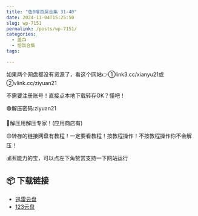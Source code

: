 ```yaml
---
title: "色0嚐百屌合集 31-40"
date: 2024-11-04T15:25:50
slug: wp-7151
permalink: /posts/wp-7151/
categories:
  - 盖📺
  - 恰饭合集
tags:

---
```


如果两个网盘都没有资源了，看这个网站👉①link3.cc/xianyu21或②vlink.cc/ziyuan21

不需要注册账号！直接点本地下载转存OK？懂吧！

🟢解压密码:ziyuan21

🔵解压用解压专家！(应用商店有)

🟡转存的链接网盘有教程！一定要看教程！按教程操作！不按教程操作你不会解压！

💰🈶能力的宝，可以点左下角赞赏支持一下网站运行

## 📦 下载链接
- [迅雷云盘](https://blziyuan21.com/pay-download/7151?key=d4f9eb6f41&down_id=0)
- [123云盘](https://blziyuan21.com/pay-download/7151?key=d4f9eb6f41&down_id=1)

